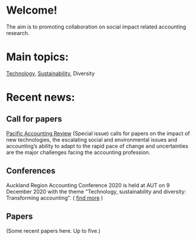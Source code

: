 # Welcome!

The aim is to promoting collaboration on social impact related accounting research. 

# Main topics:

[Technology](https://github.com/chillylin/Accounting_Social_Impact_Wiki/blob/main/topics/Technology.md), [Sustainability](https://github.com/chillylin/Accounting_Social_Impact_Wiki/blob/main/topics/Sustainability.md), Diversity

# Recent news:

## Call for papers
[Pacific Accounting Review](https://www.emerald.com/insight/publication/issn/0114-0582) (Special issue) calls for papers on the impact of new technologies, the escalating social and environmental issues and accounting’s ability to adapt to the rapid pace of change and uncertainties are the major challenges facing the accounting profession.

## Conferences
Auckland Region Accounting Conference 2020 is held at AUT on 9 December 2020 with the theme "Technology, sustainability and diversity: Transforming accounting". ( [find more](https://ara2020.gitbook.io/ara2020) )

## Papers
(Some recent papers here. Up to five.)
